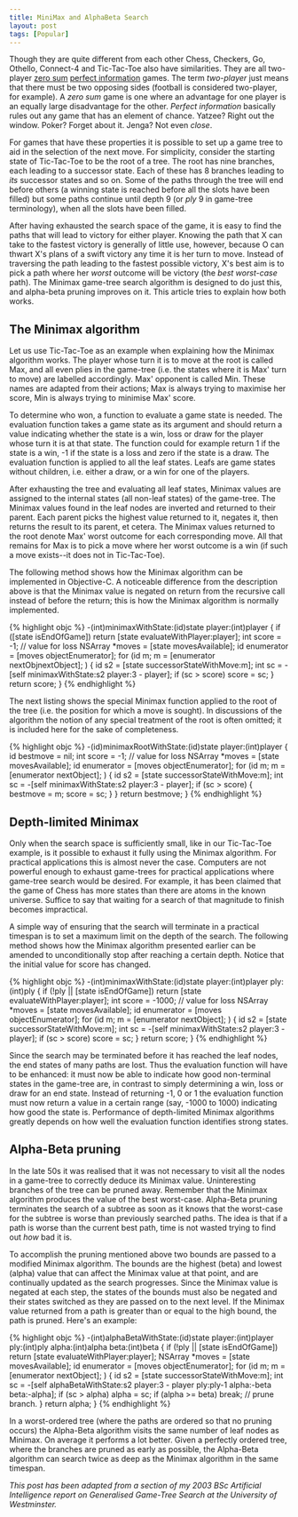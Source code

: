 ```yaml
---
title: MiniMax and AlphaBeta Search
layout: post
tags: [Popular]
---
```


[zero sum]: http://en.wikipedia.org/wiki/Zero-sum
[perfect information]: http://en.wikipedia.org/wiki/Perfect_information

Though they are quite different from each other Chess, Checkers, Go, Othello, Connect-4
and Tic-Tac-Toe also have similarities. They are all two-player [zero sum][]
[perfect information][] games. The
term *two-player* just means that there must be two opposing sides (football is
considered two-player, for example). A *zero sum* game is one where an advantage
for one player is an equally large disadvantage for the other. *Perfect
information* basically rules out any game that has an element of chance. Yatzee? Right
out the window. Poker? Forget about it. Jenga? Not even *close*.

For games that have these properties it is possible to set up a game tree to aid in the
selection of the next move. For simplicity, consider the starting state of Tic-Tac-Toe to
be the root of a tree. The root has nine branches, each leading to a successor state. Each
of these has 8 branches leading to *its* successor states and so on. Some of the
paths through the tree will end before others (a winning state is reached before all the
slots have been filled) but some paths continue until depth 9 (or *ply* 9 in
game-tree terminology), when all the slots have been filled.

After having exhausted the search space of the game, it is easy to find the paths that
will lead to victory for either player. Knowing the path that X can take to the fastest
victory is generally of little use, however, because O can thwart X's plans of a swift
victory any time it is her turn to move. Instead of traversing the path leading to the
fastest possible victory, X's best aim is to pick a path where her *worst* outcome
will be victory (the *best worst-case* path). The Minimax game-tree search
algorithm is designed to do just this, and alpha-beta pruning improves on it. This article
tries to explain how both works.

## The Minimax algorithm

Let us use Tic-Tac-Toe as an example when explaining how the Minimax algorithm works. The
player whose turn it is to move at the root is called Max, and all even plies in the
game-tree (i.e. the states where it is Max' turn to move) are labelled accordingly. Max'
opponent is called Min. These names are adapted from their actions; Max is always trying
to maximise her score, Min is always trying to minimise Max' score.

To determine who won, a function to evaluate a game state is needed. The evaluation
function takes a game state as its argument and should return a value indicating whether
the state is a win, loss or draw for the player whose turn it is at that state. The
function could for example return 1 if the state is a win, -1 if the state is a loss and
zero if the state is a draw. The evaluation function is applied to all the leaf states.
Leafs are game states without children, i.e. either a draw, or a win for one of the
players.

After exhausting the tree and evaluating all leaf states, Minimax values are assigned to
the internal states (all non-leaf states) of the game-tree. The Minimax values found in
the leaf nodes are inverted and returned to their parent. Each parent picks the highest
value returned to it, negates it, then returns the result to its parent, et cetera. The
Minimax values returned to the root denote Max' worst outcome for each corresponding move.
All that remains for Max is to pick a move where her worst outcome is a win (if such a
move exists--it does not in Tic-Tac-Toe).

The following method shows how the Minimax algorithm can be implemented in Objective-C. A
noticeable difference from the description above is that the Minimax value is negated on
return from the recursive call instead of before the return; this is how the Minimax
algorithm is normally implemented.

{% highlight objc %}
    -(int)minimaxWithState:(id)state player:(int)player
    {
        if ([state isEndOfGame])
            return [state evaluateWithPlayer:player];
        int score = -1; // value for loss
        NSArray *moves = [state movesAvailable];
        id enumerator = [moves objectEnumerator];
        for (id m; m = [enumerator nextObjnextObject]; ) {
            id s2 = [state successorStateWithMove:m];
            int sc = -[self minimaxWithState:s2 player:3 - player];
            if (sc > score)
                score = sc;
        }
        return score;
    }
{% endhighlight %}

The next listing shows the special Minimax function applied to the root of the tree (i.e.
the position for which a move is sought). In discussions of the algorithm the notion of
any special treatment of the root is often omitted; it is included here for the sake of
completeness.

{% highlight objc %}
    -(id)minimaxRootWithState:(id)state player:(int)player
    {
        id bestmove = nil;
        int score = -1; // value for loss
        NSArray *moves = [state movesAvailable];
        id enumerator = [moves objectEnumerator];
        for (id m; m = [enumerator nextObject]; ) {
            id s2 = [state successorStateWithMove:m];
            int sc = -[self minimaxWithState:s2 player:3 - player];
            if (sc > score) {
                bestmove = m;
                score = sc;
            }
        }
        return bestmove;
    }
{% endhighlight %}

## Depth-limited Minimax

Only when the search space is sufficiently small, like in our Tic-Tac-Toe example, is it
possible to exhaust it fully using the Minimax algorithm. For practical applications this
is almost never the case. Computers are not powerful enough to exhaust game-trees for
practical applications where game-tree search would be desired. For example, it has been
claimed that the game of Chess has more states than there are atoms in the known universe.
Suffice to say that waiting for a search of that magnitude to finish becomes impractical.

A simple way of ensuring that the search will terminate in a practical timespan is to set
a maximum limit on the depth of the search. The following method shows how the Minimax
algorithm presented earlier can be amended to unconditionally stop after reaching a
certain depth. Notice that the initial value for score has changed.

{% highlight objc %}
    -(int)minimaxWithState:(id)state player:(int)player ply:(int)ply
    {
        if (!ply || [state isEndOfGame])
            return [state evaluateWithPlayer:player];
        int score = -1000; // value for loss
        NSArray *moves = [state movesAvailable];
        id enumerator = [moves objectEnumerator];
        for (id m; m = [enumerator nextObject]; ) {
            id s2 = [state successorStateWithMove:m];
            int sc = -[self minimaxWithState:s2 player:3 - player];
            if (sc > score)
                score = sc;
        }
        return score;
    }
{% endhighlight %}

Since the search may be terminated before it has reached the leaf nodes, the end states of
many paths are lost. Thus the evaluation function will have to be enhanced: it must now be
able to indicate how good non-terminal states in the game-tree are, in contrast to simply
determining a win, loss or draw for an end state. Instead of returning -1, 0 or 1 the
evaluation function must now return a value in a certain range (say, -1000 to 1000)
indicating how good the state is. Performance of depth-limited Minimax algorithms greatly
depends on how well the evaluation function identifies strong states.

## Alpha-Beta pruning

In the late 50s it was realised that it was not necessary to visit all the nodes in a
game-tree to correctly deduce its Minimax value. Uninteresting branches of the tree can be
pruned away. Remember that the Minimax algorithm produces the value of the best
worst-case. Alpha-Beta pruning terminates the search of a subtree as soon as it knows that
the worst-case for the subtree is worse than previously searched paths. The idea is that
if a path is worse than the current best path, time is not wasted trying to find out
*how* bad it is.

To accomplish the pruning mentioned above two bounds are passed to a modified Minimax
algorithm. The bounds are the highest (beta) and lowest (alpha) value that can affect the
Minimax value at that point, and are continually updated as the search progresses. Since
the Minimax value is negated at each step, the states of the bounds must also be negated
and their states switched as they are passed on to the next level. If the Minimax value
returned from a path is greater than or equal to the high bound, the path is pruned.
Here's an example:

{% highlight objc %}
    -(int)alphaBetaWithState:(id)state
                      player:(int)player
                         ply:(int)ply
                       alpha:(int)alpha
                        beta:(int)beta
    {
        if (!ply || [state isEndOfGame])
            return [state evaluateWithPlayer:player];
        NSArray *moves = [state movesAvailable];
        id enumerator = [moves objectEnumerator];
        for (id m; m = [enumerator nextObject]; ) {
            id s2 = [state successorStateWithMove:m];
            int sc = -[self alphaBetaWithState:s2
                                        player:3 - player
                                           ply:ply-1
                                         alpha:-beta
                                          beta:-alpha];
            if (sc > alpha)
                alpha = sc;
            if (alpha >= beta)
                break;  // prune branch.
        }
        return alpha;
    }
{% endhighlight %}


In a worst-ordered tree (where the paths are ordered so that no pruning occurs) the
Alpha-Beta algorithm visits the same number of leaf nodes as Minimax. On average it
performs a lot better. Given a perfectly ordered tree, where the branches are pruned as
early as possible, the Alpha-Beta algorithm can search twice as deep as the Minimax
algorithm in the same timespan.

*This post has been adapted from a section of my 2003 BSc Artificial Intelligence report
on Generalised Game-Tree Search at the University of Westminster.*
